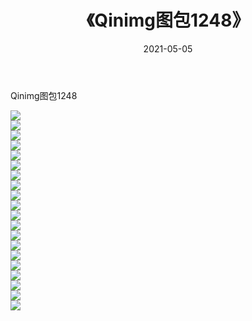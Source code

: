 ﻿---
layout: post
title:  《Qinimg图包1248》
date:   2021-05-05
img: http://imgx.orgx.ga/Qinimg图包/Qinimg图包1248/000.jpg
categories: [美女, 清纯, 唯美]
---

Qinimg图包1248

 ![](http://imgx.orgx.ga/Qinimg图包/Qinimg图包1248/001.jpg) <br>![](http://imgx.orgx.ga/Qinimg图包/Qinimg图包1248/002.jpg) <br>![](http://imgx.orgx.ga/Qinimg图包/Qinimg图包1248/003.jpg) <br>![](http://imgx.orgx.ga/Qinimg图包/Qinimg图包1248/004.jpg) <br>![](http://imgx.orgx.ga/Qinimg图包/Qinimg图包1248/005.jpg) <br>![](http://imgx.orgx.ga/Qinimg图包/Qinimg图包1248/006.jpg) <br>![](http://imgx.orgx.ga/Qinimg图包/Qinimg图包1248/007.jpg) <br>![](http://imgx.orgx.ga/Qinimg图包/Qinimg图包1248/008.jpg) <br>![](http://imgx.orgx.ga/Qinimg图包/Qinimg图包1248/009.jpg) <br>![](http://imgx.orgx.ga/Qinimg图包/Qinimg图包1248/010.jpg) <br>![](http://imgx.orgx.ga/Qinimg图包/Qinimg图包1248/011.jpg) <br>![](http://imgx.orgx.ga/Qinimg图包/Qinimg图包1248/012.jpg) <br>![](http://imgx.orgx.ga/Qinimg图包/Qinimg图包1248/013.jpg) <br>![](http://imgx.orgx.ga/Qinimg图包/Qinimg图包1248/014.jpg) <br>![](http://imgx.orgx.ga/Qinimg图包/Qinimg图包1248/015.jpg) <br>![](http://imgx.orgx.ga/Qinimg图包/Qinimg图包1248/016.jpg) <br>![](http://imgx.orgx.ga/Qinimg图包/Qinimg图包1248/017.jpg) <br>![](http://imgx.orgx.ga/Qinimg图包/Qinimg图包1248/018.jpg) <br>![](http://imgx.orgx.ga/Qinimg图包/Qinimg图包1248/019.jpg) <br>![](http://imgx.orgx.ga/Qinimg图包/Qinimg图包1248/020.jpg) <br>